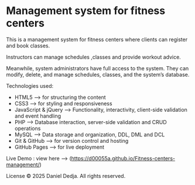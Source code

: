 # Management system for fitness centers

This is a management system for fitness centers where clients can register and book classes. 

Instructors can manage schedules ,classes and provide workout advice.

Meanwhile, system administrators have full access to the system. They can modify, delete, and manage schedules, classes, and the system’s database.

Technologies used:

- HTML5 --> for structuring the content
- CSS3 --> for styling and responsiveness
- JavaScript & jQuery --> Functionality, interactivity, client-side validation and event handling
- PHP --> Database interaction, server-side validation and CRUD operations
- MySQL --> Data storage and organization, DDL, DML and DCL
- Git & GitHub --> for version control and hosting
- GitHub Pages --> for live deployment

Live Demo : view here --> (https://d00055a.github.io/Fitness-centers-management/) 

License © 2025 Daniel Dedja. All rights reserved.


